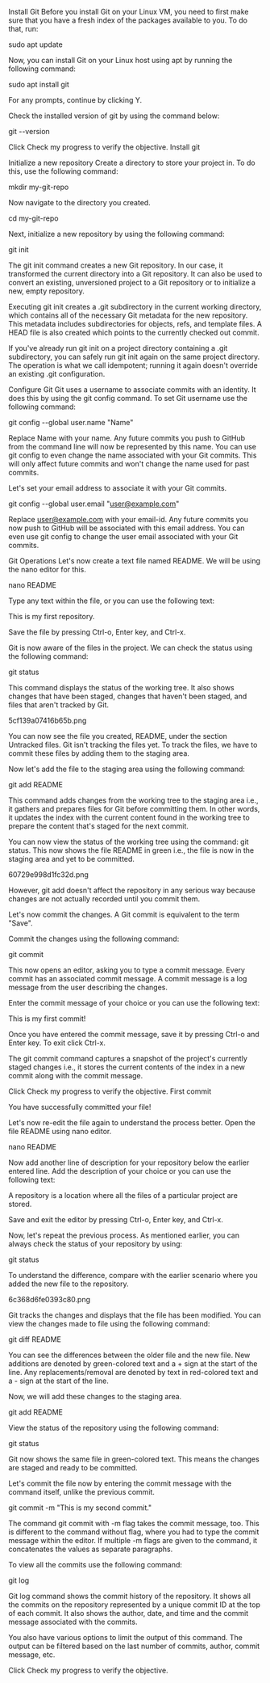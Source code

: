 Install Git
Before you install Git on your Linux VM, you need to first make sure that you have a fresh index of the packages available to you. To do that, run:

sudo apt update

Now, you can install Git on your Linux host using apt by running the following command:

sudo apt install git

For any prompts, continue by clicking Y.

Check the installed version of git by using the command below:

git --version

Click Check my progress to verify the objective.
Install git

Initialize a new repository
Create a directory to store your project in. To do this, use the following command:

mkdir my-git-repo

Now navigate to the directory you created.

cd my-git-repo

Next, initialize a new repository by using the following command:

git init

The git init command creates a new Git repository. In our case, it transformed the current directory into a Git repository. It can also be used to convert an existing, unversioned project to a Git repository or to initialize a new, empty repository.

Executing git init creates a .git subdirectory in the current working directory, which contains all of the necessary Git metadata for the new repository. This metadata includes subdirectories for objects, refs, and template files. A HEAD file is also created which points to the currently checked out commit.

If you've already run git init on a project directory containing a .git subdirectory, you can safely run git init again on the same project directory. The operation is what we call idempotent; running it again doesn't override an existing .git configuration.

Configure Git
Git uses a username to associate commits with an identity. It does this by using the git config command. To set Git username use the following command:

git config --global user.name "Name"

Replace Name with your name. Any future commits you push to GitHub from the command line will now be represented by this name. You can use git config to even change the name associated with your Git commits. This will only affect future commits and won't change the name used for past commits.

Let's set your email address to associate it with your Git commits.

git config --global user.email "user@example.com"

Replace user@example.com with your email-id. Any future commits you now push to GitHub will be associated with this email address. You can even use git config to change the user email associated with your Git commits.

Git Operations
Let's now create a text file named README. We will be using the nano editor for this.

nano README

Type any text within the file, or you can use the following text:

This is my first repository.

Save the file by pressing Ctrl-o, Enter key, and Ctrl-x.

Git is now aware of the files in the project. We can check the status using the following command:

git status

This command displays the status of the working tree. It also shows changes that have been staged, changes that haven't been staged, and files that aren't tracked by Git.

5cf139a07416b65b.png

You can now see the file you created, README, under the section Untracked files. Git isn't tracking the files yet. To track the files, we have to commit these files by adding them to the staging area.

Now let's add the file to the staging area using the following command:

git add README

This command adds changes from the working tree to the staging area i.e., it gathers and prepares files for Git before committing them. In other words, it updates the index with the current content found in the working tree to prepare the content that's staged for the next commit.

You can now view the status of the working tree using the command: git status. This now shows the file README in green i.e., the file is now in the staging area and yet to be committed.

60729e998d1fc32d.png

However, git add doesn't affect the repository in any serious way because changes are not actually recorded until you commit them.

Let's now commit the changes. A Git commit is equivalent to the term "Save".

Commit the changes using the following command:

git commit

This now opens an editor, asking you to type a commit message. Every commit has an associated commit message. A commit message is a log message from the user describing the changes.

Enter the commit message of your choice or you can use the following text:

This is my first commit!

Once you have entered the commit message, save it by pressing Ctrl-o and Enter key. To exit click Ctrl-x.

The git commit command captures a snapshot of the project's currently staged changes i.e., it stores the current contents of the index in a new commit along with the commit message.

Click Check my progress to verify the objective.
First commit

You have successfully committed your file!

Let's now re-edit the file again to understand the process better. Open the file README using nano editor.

nano README

Now add another line of description for your repository below the earlier entered line. Add the description of your choice or you can use the following text:

A repository is a location where all the files of a particular project are stored.

Save and exit the editor by pressing Ctrl-o, Enter key, and Ctrl-x.

Now, let's repeat the previous process. As mentioned earlier, you can always check the status of your repository by using:

git status

To understand the difference, compare with the earlier scenario where you added the new file to the repository.

6c368d6fe0393c80.png

Git tracks the changes and displays that the file has been modified. You can view the changes made to file using the following command:

git diff README

You can see the differences between the older file and the new file. New additions are denoted by green-colored text and a + sign at the start of the line. Any replacements/removal are denoted by text in red-colored text and a - sign at the start of the line.

Now, we will add these changes to the staging area.

git add README

View the status of the repository using the following command:

git status

Git now shows the same file in green-colored text. This means the changes are staged and ready to be committed.

Let's commit the file now by entering the commit message with the command itself, unlike the previous commit.

git commit -m "This is my second commit."

The command git commit with -m flag takes the commit message, too. This is different to the command without flag, where you had to type the commit message within the editor. If multiple -m flags are given to the command, it concatenates the values as separate paragraphs.

To view all the commits use the following command:

git log

Git log command shows the commit history of the repository. It shows all the commits on the repository represented by a unique commit ID at the top of each commit. It also shows the author, date, and time and the commit message associated with the commits.

You also have various options to limit the output of this command. The output can be filtered based on the last number of commits, author, commit message, etc.

Click Check my progress to verify the objective.
